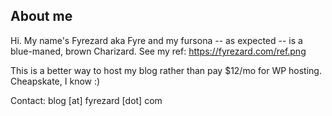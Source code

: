 ## About me

Hi.  My name's Fyrezard aka Fyre and my fursona -- as expected -- is a blue-maned, brown Charizard. See my ref: <https://fyrezard.com/ref.png>

This is a better way to host my blog rather than pay $12/mo for WP hosting.  Cheapskate, I know :)

Contact:
blog [at] fyrezard [dot] com